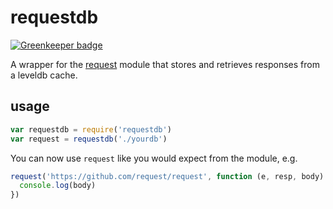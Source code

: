 # requestdb

[![Greenkeeper badge](https://badges.greenkeeper.io/mikeal/requestdb.svg)](https://greenkeeper.io/)

A wrapper for the [request](https://www.npmjs.org/package/request) module that
stores and retrieves responses from a leveldb cache.

## usage

```js
var requestdb = require('requestdb')
var request = requestdb('./yourdb')
```

You can now use `request` like you would expect from the module, e.g.
```js
request('https://github.com/request/request', function (e, resp, body) {
  console.log(body)
})
```